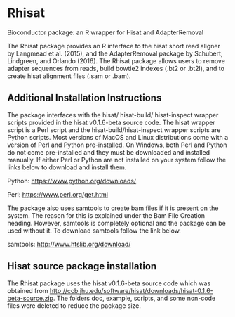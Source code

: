 # Rhisat
Bioconductor package: an R wrapper for Hisat and AdapterRemoval

The Rhisat package provides an R interface to the hisat short read aligner by Langmead et al. (2015), and the AdapterRemoval package by Schubert, Lindgreen, and Orlando (2016). The Rhisat package allows users to remove adapter sequences from reads, build bowtie2 indexes (.bt2 or .bt2l), and to create hisat alignment files (.sam or .bam).

## Additional Installation Instructions
The package interfaces with the hisat/ hisat-build/ hisat-inspect wrapper scripts provided in the hisat v0.1.6-beta source code. The hisat wrapper script is a Perl script and the hisat-build/hisat-inspect wrapper scripts are Python scripts. Most versions of MacOS and Linux distributions come with a version of Perl and Python pre-installed. On Windows, both Perl and Python do not come pre-installed and they must be downloaded and installed manually. If either Perl or Python are not installed on your system follow the links below to download and install them.

Python: https://www.python.org/downloads/

Perl: https://www.perl.org/get.html

The package also uses samtools to create bam files if it is present on the system. The reason for this is explained under the Bam File Creation heading. However, samtools is completely optional and the package can be used without it. To download samtools follow the link below.

samtools: http://www.htslib.org/download/

## Hisat source package installation
The Rhisat package uses the hisat v0.1.6-beta source code which was obtained from http://ccb.jhu.edu/software/hisat/downloads/hisat-0.1.6-beta-source.zip. The folders doc, example, scripts, and some non-code files were deleted to reduce the package size.
